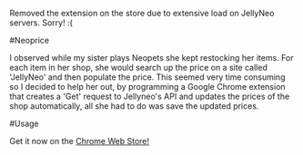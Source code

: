 
Removed the extension on the store due to extensive load on JellyNeo servers. Sorry! :( 

#Neoprice

I observed while my sister plays Neopets she kept restocking her items. For each item in her shop, she would search up the price on a site called 'JellyNeo' and then populate the price. This seemed very time consuming so I decided to help her out, by programming a Google Chrome extension that creates a 'Get' request to Jellyneo's API and updates the prices of the shop automatically, all she had to do was save the updated prices.

#Usage

Get it now on the [Chrome Web Store!](https://chrome.google.com/webstore/detail/neoprice/lmkpgcbgmdplbdjpdaeklmgkmfikhadc)
